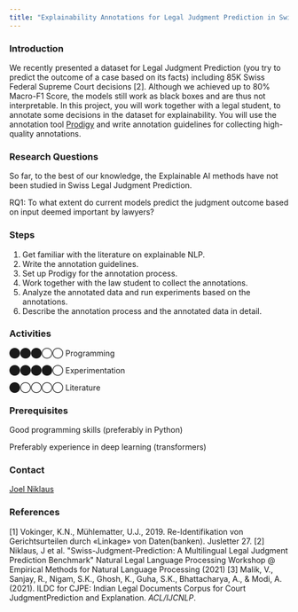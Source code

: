 ```yaml
---
title: "Explainability Annotations for Legal Judgment Prediction in Switzerland"
---
```


### Introduction

We recently presented a dataset for Legal Judgment Prediction (you try to predict the outcome of a case based on its facts) including 85K Swiss Federal Supreme Court decisions \[2\]. Although we achieved up to 80% Macro-F1 Score, the models still work as black boxes and are thus not interpretable. In this project, you will work together with a legal student, to annotate some decisions in the dataset for explainability. You will use the annotation tool [Prodigy](https://prodi.gy/) and write annotation guidelines for collecting high-quality annotations.

### Research Questions

So far, to the best of our knowledge, the Explainable AI methods have not been studied in Swiss Legal Judgment Prediction.

RQ1: To what extent do current models predict the judgment outcome based on input deemed important by lawyers?

### Steps

1.  Get familiar with the literature on explainable NLP.
2.  Write the annotation guidelines.
3.  Set up Prodigy for the annotation process.
4.  Work together with the law student to collect the annotations.
5.  Analyze the annotated data and run experiments based on the annotations.
6.  Describe the annotation process and the annotated data in detail.

### Activities

⬤⬤⬤◯◯ Programming

⬤⬤⬤⬤◯ Experimentation

⬤◯◯◯◯ Literature

### Prerequisites

Good programming skills (preferably in Python)

Preferably experience in deep learning (transformers)

### Contact

[Joel Niklaus](https://www.digitale-nachhaltigkeit.unibe.ch/about_us/persons/niklaus_joel/index_eng.html)

### References

\[1\] Vokinger, K.N., Mühlematter, U.J., 2019. Re-Identifikation von Gerichtsurteilen durch «Linkage» von Daten(banken). Jusletter 27.
\[2\] Niklaus, J et al. "Swiss-Judgment-Prediction: A Multilingual Legal Judgment Prediction Benchmark" Natural Legal Language Processing Workshop @ Empirical Methods for Natural Language Processing (2021)
\[3\] Malik, V., Sanjay, R., Nigam, S.K., Ghosh, K., Guha, S.K., Bhattacharya, A., & Modi, A. (2021). ILDC for CJPE: Indian Legal Documents Corpus for Court JudgmentPrediction and Explanation. _ACL/IJCNLP_.